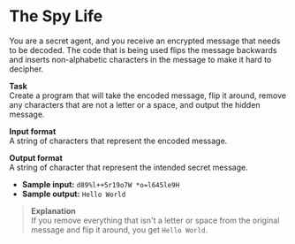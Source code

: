 # The Spy Life

You are a secret agent, and you receive an encrypted message that needs to be decoded. The code that is being used flips the message backwards and inserts non-alphabetic characters in the message to make it hard to decipher. 
 
**Task**  
Create a program that will take the encoded message, flip it around, remove any characters that are not a letter or a space, and output the hidden message. 
 
**Input format**   
A string of characters that represent the encoded message. 
 
**Output format**  
A string of character that represent the intended secret message. 
 
- **Sample input:** `d89%l++5r19o7W *o=l645le9H`
- **Sample output:** `Hello World`

>**Explanation**  
If you remove everything that isn't a letter or space from the original message and flip it around, you get `Hello World`.